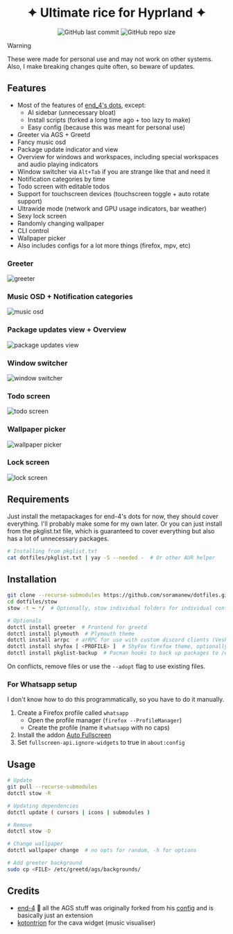 <h1 align="center">✦ Ultimate rice for Hyprland ✦</h1>

<div align="center">

![GitHub last commit](https://img.shields.io/github/last-commit/soramanew/dotfiles?style=for-the-badge&logo=archlinux&logoColor=%23C7C4D6&labelColor=%231B1B25&color=%23C1C1FF)
![GitHub repo size](https://img.shields.io/github/repo-size/soramanew/dotfiles?style=for-the-badge&logo=googledrive&logoColor=%23BAC9D1&labelColor=%23131D22&color=%2368D3FF)

</div>

> [!WARNING]
> These were made for personal use and may not work on other systems. Also, I make breaking changes quite often, so beware of updates.

## Features

-   Most of the features of [end_4's dots](https://github.com/end-4/dots-hyprland), except:
    -   AI sidebar (unnecessary bloat)
    -   Install scripts (forked a long time ago + too lazy to make)
    -   Easy config (because this was meant for personal use)
-   Greeter via AGS + Greetd
-   Fancy music osd
-   Package update indicator and view
-   Overview for windows and workspaces, including special workspaces and audio playing indicators
-   Window switcher via `Alt+Tab` if you are strange like that and need it
-   Notification categories by time
-   Todo screen with editable todos
-   Support for touchscreen devices (touchscreen toggle + auto rotate support)
-   Ultrawide mode (network and GPU usage indicators, bar weather)
-   Sexy lock screen
-   Randomly changing wallpaper
-   CLI control
-   Wallpaper picker
-   Also includes configs for a lot more things (firefox, mpv, etc)

### Greeter

![greeter](/readme/greeter.png?raw=true)

### Music OSD + Notification categories

![music osd](/readme/notifs+music.png?raw=true)

### Package updates view + Overview

![package updates view](/readme/packageupdates.png?raw=true)

### Window switcher

![window switcher](/readme/switcher.png?raw=true)

### Todo screen

![todo screen](/readme/todoscreen.png?raw=true)

### Wallpaper picker

![wallpaper picker](/readme/wallpicker.png?raw=true)

### Lock screen

![lock screen](/readme/lockscreen.png?raw=true)

## Requirements

Just install the metapackages for end-4's dots for now, they should cover everything. I'll probably make some for my own later.
Or you can just install from the pkglist.txt file, which is guaranteed to cover everything but also has a lot of unnecessary packages.

```sh
# Installing from pkglist.txt
cat dotfiles/pkglist.txt | yay -S --needed -  # Or other AUR helper
```

## Installation

```sh
git clone --recurse-submodules https://github.com/soramanew/dotfiles.git
cd dotfiles/stow
stow -t ~ */  # Optionally, stow individual folders for individual configs (not guaranteed to work cause interdependent stuff)

# Optionals
dotctl install greeter  # Frontend for greetd
dotctl install plymouth  # Plymouth theme
dotctl install arrpc  # arRPC for use with custom discord clients (Vesktop, Armcord, etc)
dotctl install shyfox [ <PROFILE> ]  # ShyFox firefox theme, optionally specify firefox profile
dotctl install pkglist-backup  # Pacman hooks to back up packages to /etc/pkglist.txt and dotfiles directory
```

On conflicts, remove files or use the `--adopt` flag to use existing files.

### For Whatsapp setup

I don't know how to do this programmatically, so you have to do it manually.

1. Create a Firefox profile called `whatsapp`
    - Open the profile manager (`firefox --ProfileManager`)
    - Create the profile (name it `whatsapp` with no caps)
2. Install the addon [Auto Fullscreen](https://addons.mozilla.org/en-US/firefox/addon/autofullscreen)
3. Set `fullscreen-api.ignore-widgets` to true in `about:config`

## Usage

```sh
# Update
git pull --recurse-submodules
dotctl stow -R

# Updating dependencies
dotctl update ( cursors | icons | submodules )

# Remove
dotctl stow -D

# Change wallpaper
dotctl wallpaper change  # no opts for random, -h for options

# Add greeter background
sudo cp <FILE> /etc/greetd/ags/backgrounds/
```

## Credits

-   [end-4](https://github.com/end-4) 🙏 all the AGS stuff was originally forked from his
    [config](https://github.com/end-4/dots-hyprland) and is basically just an extension
-   [kotontrion](https://github.com/kotontrion/dotfiles) for the cava widget (music visualiser)
